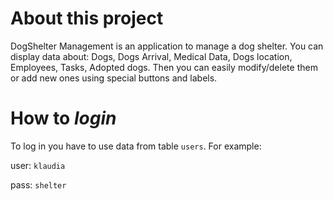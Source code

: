 # About this project
DogShelter Management is an application to manage a dog shelter.
You can display data about: Dogs, Dogs Arrival, Medical Data, Dogs location, Employees, Tasks, Adopted dogs.
Then you can easily modify/delete them or add new ones using special buttons and labels.

# How to *login*
To log in you have to use data from table `users`.
For example:

user: `klaudia`

pass: `shelter`
